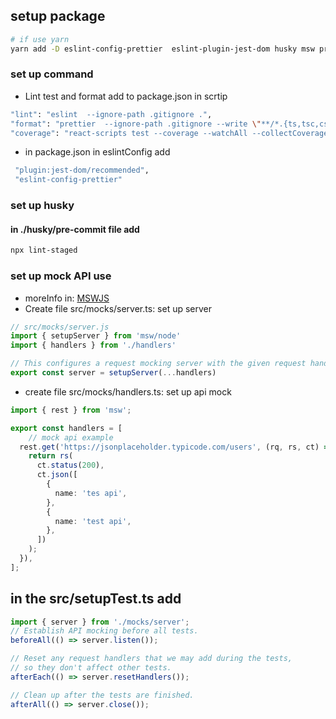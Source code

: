 ## setup package
```bash
# if use yarn 
yarn add -D eslint-config-prettier  eslint-plugin-jest-dom husky msw prettier
```
### set up command 
- Lint test and format add to package.json in scrtip
```bash
"lint": "eslint  --ignore-path .gitignore .",
"format": "prettier  --ignore-path .gitignore --write \"**/*.{ts,tsc,css,scss}\"",
"coverage": "react-scripts test --coverage --watchAll --collectCoverageFrom='src/components/**/*.{ts,tsx}' --collectCoverageFrom='!src/components/**/*.{type,stories,constants,test,spec}.{ts,tsx}'",
```
- in package.json in eslintConfig add

```bash
 "plugin:jest-dom/recommended",
 "eslint-config-prettier"
```
### set up husky
#### in ./husky/pre-commit file add
```bash 
npx lint-staged
```

### set up mock API use 
- moreInfo in: [MSWJS](https://mswjs.io/)
- Create file src/mocks/server.ts: set up server
```ts
// src/mocks/server.js
import { setupServer } from 'msw/node'
import { handlers } from './handlers'

// This configures a request mocking server with the given request handlers.
export const server = setupServer(...handlers)
```

- create file src/mocks/handlers.ts: set up api mock
```ts
import { rest } from 'msw';

export const handlers = [
    // mock api example
  rest.get('https://jsonplaceholder.typicode.com/users', (rq, rs, ct) => {
    return rs(
      ct.status(200),
      ct.json([
        {
          name: 'tes api',
        },
        {
          name: 'test api',
        },
      ])
    );
  }),
];

```

## in the src/setupTest.ts add 
```ts
import { server } from './mocks/server';
// Establish API mocking before all tests.
beforeAll(() => server.listen());

// Reset any request handlers that we may add during the tests,
// so they don't affect other tests.
afterEach(() => server.resetHandlers());

// Clean up after the tests are finished.
afterAll(() => server.close());
```